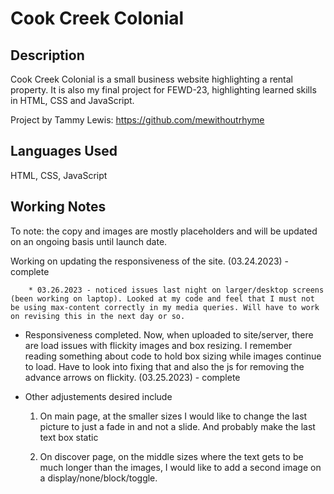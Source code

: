 
# Cook Creek Colonial

## Description

Cook Creek Colonial is a small business website highlighting a rental property. It is also my final project for FEWD-23, highlighting learned skills in HTML, CSS and JavaScript. 

Project by Tammy Lewis: https://github.com/mewithoutrhyme


## Languages Used

HTML, CSS, JavaScript

## Working Notes

To note: the copy and images are mostly placeholders and will be updated on an ongoing basis until launch date. 

Working on updating the responsiveness of the site. (03.24.2023) - complete

        * 03.26.2023 - noticed issues last night on larger/desktop screens (been working on laptop). Looked at my code and feel that I must not be using max-content correctly in my media queries. Will have to work on revising this in the next day or so.  

* Responsiveness completed. Now, when uploaded to site/server, there are load issues with flickity images and box resizing. I remember reading something about code to hold box sizing while images continue to load. Have to look into fixing that and also the js for removing the advance arrows on flickity. (03.25.2023) - complete

* Other adjustements desired include 

    1. On main page, at the smaller sizes I would like to change the last picture to just a fade in and not a slide. And probably make the last text box static

    2. On discover page, on the middle sizes where the text gets to be much longer than the images, I would like to add a second image on a display/none/block/toggle. 

